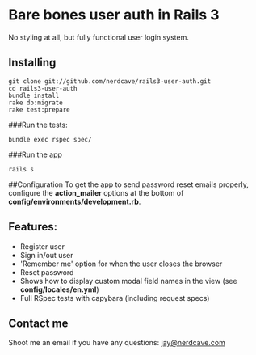 # Bare bones user auth in Rails 3
No styling at all, but fully functional user login system.

## Installing

	git clone git://github.com/nerdcave/rails3-user-auth.git
	cd rails3-user-auth
	bundle install
	rake db:migrate
	rake test:prepare

###Run the tests:

	bundle exec rspec spec/

###Run the app

	rails s

##Configuration
To get the app to send password reset emails properly, configure the **action_mailer** options at the bottom of **config/environments/development.rb**.

## Features:
* Register user
* Sign in/out user
* 'Remember me' option for when the user closes the browser
* Reset password
* Shows how to display custom modal field names in the view (see **config/locales/en.yml**)
* Full RSpec tests with capybara (including request specs)

## Contact me
Shoot me an email if you have any questions: <jay@nerdcave.com>
